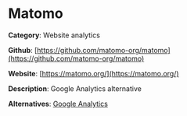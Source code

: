 
# Matomo

**Category**: Website analytics

**Github**: [https://github.com/matomo-org/matomo](https://github.com/matomo-org/matomo)

**Website**: [https://matomo.org/](https://matomo.org/)

**Description**:
Google Analytics alternative

**Alternatives**: [Google Analytics](https://analytics.google.com/)
